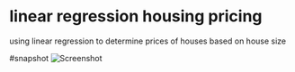 # linear regression housing pricing
using linear regression to determine prices of houses based on house size

#snapshot
![Screenshot](Figure1.png)
